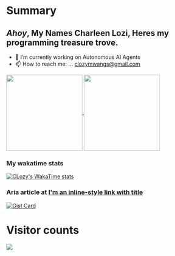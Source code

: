 # Summary

## _Ahoy_, My Names Charleen Lozi, Heres my programming treasure trove.


- 🔭 I’m currently working on Autonomous AI Agents
- 📫 How to reach me: ... clozymwangs@gmail.com 


<a href="https://github.com/clozy/github-readme-stats">
  <img height=200 align="center" src="https://github-readme-stats.vercel.app/api?username=clozy&layout=compact" />
</a>
<a href="https://github.com/clozy/convoychat">
  <img height=200 align="center" src="https://github-readme-stats.vercel.app/api/top-langs?username=clozy&layout=compact&langs_count=8&card_width=320" />
</a>

### My wakatime stats

[![CLozy's WakaTime stats](https://github-readme-stats.vercel.app/api/wakatime?username=clozy&layout=compact)](https://github.com/clozy/github-readme-stats)


### Aria article at [I'm an inline-style link with title](https://www.google.com "Google's Homepage")

[![Gist Card](https://github-readme-stats.vercel.app/api/gist?id=0f48bdd5957d385b69fe92d7ed212278)](https://gist.github.com/CLozy/b0f48bdd5957d385b69fe92d7ed212278/)


# Visitor counts
![](https://komarev.com/ghpvc/?username=clozy&color=green)


